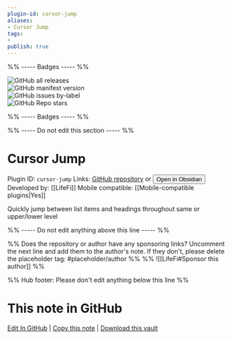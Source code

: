 ```yaml
---
plugin-id: cursor-jump
aliases:
- Cursor Jump
tags: 
- 
publish: true
---
```


%% ----- Badges ----- %%

![GitHub all releases](https://img.shields.io/github/downloads/LifeFi/obsidian-jump/total?color=573E7A&logo=github&style=for-the-badge)   
![GitHub manifest version](https://img.shields.io/github/manifest-json/v/LifeFi/obsidian-jump?color=573E7A&logo=github&style=for-the-badge)   
![GitHub issues by-label](https://img.shields.io/github/issues/LifeFi/obsidian-jump/help%20wanted?color=573E7A&logo=github&style=for-the-badge)   
![GitHub Repo stars](https://img.shields.io/github/stars/LifeFi/obsidian-jump?color=573E7A&logo=github&style=for-the-badge)

%% ----- Badges ----- %%

%% ----- Do not edit this section ----- %%

# Cursor Jump

Plugin ID: `cursor-jump`
Links: [GitHub repository](https://github.com/LifeFi/obsidian-jump) or [<button id=HH>Open in Obsidian</button>](obsidian://show-plugin?id=cursor-jump)
Developed by: [[LifeFi]]
Mobile compatible: [[Mobile-compatible plugins|Yes]]

Quickly jump between list items and headings throughout same or upper/lower level

%% ----- Do not edit anything above this line ----- %% 

%% Does the repository or author have any sponsoring links? Uncomment the next line and add them to the author's note. If they don't, please delete the placeholder tag: #placeholder/author %%
%% ![[LifeFi#Sponsor this author]] %%

%% Hub footer: Please don't edit anything below this line %%

# This note in GitHub

<span class="git-footer">[Edit In GitHub](https://github.dev/obsidian-community/obsidian-hub/blob/main/02%20-%20Community%20Expansions/02.05%20All%20Community%20Expansions/Plugins/cursor-jump.md "git-hub-edit-note") | [Copy this note](https://raw.githubusercontent.com/obsidian-community/obsidian-hub/main/02%20-%20Community%20Expansions/02.05%20All%20Community%20Expansions/Plugins/cursor-jump.md "git-hub-copy-note") | [Download this vault](https://github.com/obsidian-community/obsidian-hub/archive/refs/heads/main.zip "git-hub-download-vault") </span>
